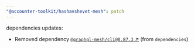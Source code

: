 ```yaml
---
"@accounter-toolkit/hashavshevet-mesh": patch
---
```

dependencies updates:
  - Removed dependency [`@graphql-mesh/cli@0.87.3` ↗︎](https://www.npmjs.com/package/@graphql-mesh/cli/v/0.87.3) (from `dependencies`)
